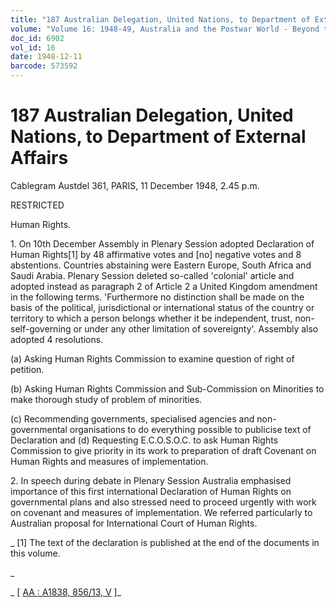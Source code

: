 ```yaml
---
title: "187 Australian Delegation, United Nations, to Department of External Affairs"
volume: "Volume 16: 1948-49, Australia and the Postwar World - Beyond the Region"
doc_id: 6902
vol_id: 16
date: 1948-12-11
barcode: 573592
---
```


# 187 Australian Delegation, United Nations, to Department of External Affairs

Cablegram Austdel 361, PARIS, 11 December 1948, 2.45 p.m.

RESTRICTED

Human Rights.

1\. On 10th December Assembly in Plenary Session adopted Declaration of Human Rights[1] by 48 affirmative votes and [no] negative votes and 8 abstentions. Countries abstaining were Eastern Europe, South Africa and Saudi Arabia. Plenary Session deleted so-called 'colonial' article and adopted instead as paragraph 2 of Article 2 a United Kingdom amendment in the following terms. 'Furthermore no distinction shall be made on the basis of the political, jurisdictional or international status of the country or territory to which a person belongs whether it be independent, trust, non-self-governing or under any other limitation of sovereignty'. Assembly also adopted 4 resolutions.

(a) Asking Human Rights Commission to examine question of right of petition.

(b) Asking Human Rights Commission and Sub-Commission on Minorities to make thorough study of problem of minorities.

(c) Recommending governments, specialised agencies and non-governmental organisations to do everything possible to publicise text of Declaration and (d) Requesting E.C.O.S.O.C. to ask Human Rights Commission to give priority in its work to preparation of draft Covenant on Human Rights and measures of implementation.

2\. In speech during debate in Plenary Session Australia emphasised importance of this first international Declaration of Human Rights on governmental plans and also stressed need to proceed urgently with work on covenant and measures of implementation. We referred particularly to Australian proposal for International Court of Human Rights.

_ [1] The text of the declaration is published at the end of the documents in this volume.

_

_ [ [AA : A1838, 856/13, V](http://www.naa.gov.au/cgi-bin/Search?O=I&Number=573592) ]_
